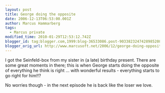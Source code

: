 ```yaml
---
layout: post
title: George doing the opposite
date: 2006-12-13T06:53:00.001Z
author: Marcus Hammarberg
tags:
  - Marcus private
modified_time: 2010-01-29T12:53:12.742Z
blogger_id: tag:blogger.com,1999:blog-36533086.post-9033823247428985208
blogger_orig_url: http://www.marcusoft.net/2006/12/george-doing-opposite.html
---
```



I got
the Seinfeld-box from my sister in (a late) birthday present. There are
some great moments in there; this is when George starts doing the
opposite of everything he think is right ... with wonderful results -
everything starts to go right for him!!?

No worries though - in the next episode he is back like the loser we
love.
